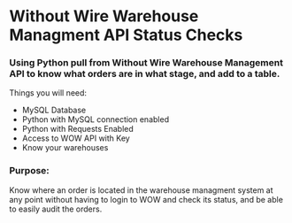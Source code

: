 # Without Wire Warehouse Managment API Status Checks
<h3>Using Python pull from Without Wire Warehouse Management API to know what orders are in what stage, and add to a table.</h3>
<p>Things you will need:</p>
<ul>
  <li>MySQL Database</li>
  <li>Python with MySQL connection enabled</li>
  <li>Python with Requests Enabled</li>
  <li>Access to WOW API with Key</li>
  <li>Know your warehouses</li>
</ul>

<h3>Purpose:</h3>
<p>Know where an order is located in the warehouse managment system at any point without having to login to WOW and check its status, and be able to easily audit the orders.</p>
